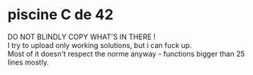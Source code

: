 # piscine C de 42

DO NOT BLINDLY COPY WHAT'S IN THERE !  
I try to upload only working solutions, but i can fuck up.  
Most of it doesn't respect the norme anyway - functions bigger than 25 lines mostly.

